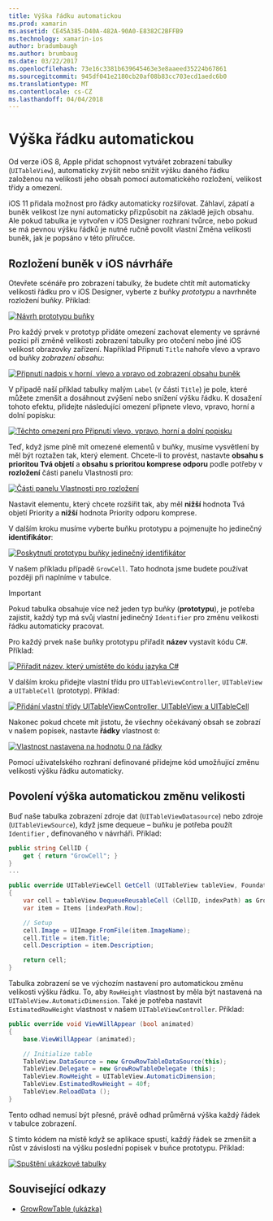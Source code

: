 ```yaml
---
title: Výška řádku automatickou
ms.prod: xamarin
ms.assetid: CE45A385-D40A-482A-90A0-E8382C2BFFB9
ms.technology: xamarin-ios
author: bradumbaugh
ms.author: brumbaug
ms.date: 03/22/2017
ms.openlocfilehash: 73e16c3381b639645463e3e8aaeed35224b67861
ms.sourcegitcommit: 945df041e2180cb20af08b83cc703ecd1aedc6b0
ms.translationtype: MT
ms.contentlocale: cs-CZ
ms.lasthandoff: 04/04/2018
---
```

# <a name="auto-sizing-row-height"></a>Výška řádku automatickou

Od verze iOS 8, Apple přidat schopnost vytvářet zobrazení tabulky (`UITableView`), automaticky zvýšit nebo snížit výšku daného řádku založenou na velikosti jeho obsah pomocí automatického rozložení, velikost třídy a omezení.

iOS 11 přidala možnost pro řádky automaticky rozšiřovat. Záhlaví, zápatí a buněk velikost lze nyní automaticky přizpůsobit na základě jejich obsahu. Ale pokud tabulka je vytvořen v iOS Designer rozhraní tvůrce, nebo pokud se má pevnou výšku řádků je nutné ručně povolit vlastní Změna velikosti buněk, jak je popsáno v této příručce.

## <a name="cell-layout-in-the-ios-designer"></a>Rozložení buněk v iOS návrháře

Otevřete scénáře pro zobrazení tabulky, že budete chtít mít automaticky velikosti řádku pro v iOS Designer, vyberte z buňky *prototypu* a navrhněte rozložení buňky. Příklad:

[![](autosizing-row-height-images/table01.png "Návrh prototypu buňky")](autosizing-row-height-images/table01.png#lightbox)

Pro každý prvek v prototyp přidáte omezení zachovat elementy ve správné pozici při změně velikosti zobrazení tabulky pro otočení nebo jiné iOS velikost obrazovky zařízení. Například Připnutí `Title` nahoře vlevo a vpravo od buňky *zobrazení obsahu*:

[![](autosizing-row-height-images/table02.png "Připnutí nadpis v horní, vlevo a vpravo od zobrazení obsahu buněk")](autosizing-row-height-images/table02.png#lightbox)

V případě naší příklad tabulky malým `Label` (v části `Title`) je pole, které můžete zmenšit a dosáhnout zvýšení nebo snížení výšku řádku. K dosažení tohoto efektu, přidejte následující omezení připnete vlevo, vpravo, horní a dolní popisku:

[![](autosizing-row-height-images/table03.png "Těchto omezení pro Připnutí vlevo, vpravo, horní a dolní popisku")](autosizing-row-height-images/table03.png#lightbox)

Teď, když jsme plně mít omezené elementů v buňky, musíme vysvětlení by měl být roztažen tak, který element. Chcete-li to provést, nastavte **obsahu s prioritou Tvá objetí** a **obsahu s prioritou komprese odporu** podle potřeby v **rozložení** části panelu Vlastnosti pro:

[![](autosizing-row-height-images/table03a.png "Části panelu Vlastnosti pro rozložení")](autosizing-row-height-images/table03a.png#lightbox)

Nastavit elementu, který chcete rozšířit tak, aby měl **nižší** hodnota Tvá objetí Priority a **nižší** hodnota Priority odporu komprese.

V dalším kroku musíme vyberte buňku prototypu a pojmenujte ho jedinečný **identifikátor**:

[![](autosizing-row-height-images/table04.png "Poskytnutí prototypu buňky jedinečný identifikátor")](autosizing-row-height-images/table04.png#lightbox)

V našem příkladu případě `GrowCell`. Tato hodnota jsme budete používat později při naplníme v tabulce.

> [!IMPORTANT]
> Pokud tabulka obsahuje více než jeden typ buňky (**prototypu**), je potřeba zajistit, každý typ má svůj vlastní jedinečný `Identifier` pro změnu velikosti řádku automaticky pracovat.

Pro každý prvek naše buňky prototypu přiřadit **název** vystavit kódu C#. Příklad:

[![](autosizing-row-height-images/table05.png "Přiřadit název, který umístěte do kódu jazyka C#")](autosizing-row-height-images/table05.png#lightbox)

V dalším kroku přidejte vlastní třídu pro `UITableViewController`, `UITableView` a `UITableCell` (prototyp). Příklad: 

[![](autosizing-row-height-images/table06.png "Přidání vlastní třídy UITableViewController, UITableView a UITableCell")](autosizing-row-height-images/table06.png#lightbox)

Nakonec pokud chcete mít jistotu, že všechny očekávaný obsah se zobrazí v našem popisek, nastavte **řádky** vlastnost `0`:

[![](autosizing-row-height-images/table06.png "Vlastnost nastavena na hodnotu 0 na řádky")](autosizing-row-height-images/table06a.png#lightbox)

Pomocí uživatelského rozhraní definované přidejme kód umožňující změnu velikosti výšku řádku automaticky.

## <a name="enabling-auto-resizing-height"></a>Povolení výška automatickou změnu velikosti

Buď naše tabulka zobrazení zdroje dat (`UITableViewDatasource`) nebo zdroje (`UITableViewSource`), když jsme dequeue – buňku je potřeba použít `Identifier` , definovaného v návrháři. Příklad:

```csharp
public string CellID {
    get { return "GrowCell"; }
}
...

public override UITableViewCell GetCell (UITableView tableView, Foundation.NSIndexPath indexPath)
{
    var cell = tableView.DequeueReusableCell (CellID, indexPath) as GrowRowTableCell;
    var item = Items [indexPath.Row];

    // Setup
    cell.Image = UIImage.FromFile(item.ImageName);
    cell.Title = item.Title;
    cell.Description = item.Description;

    return cell;
}
```

Tabulka zobrazení se ve výchozím nastavení pro automatickou změnu velikosti výšku řádku. To, aby `RowHeight` vlastnost by měla být nastavená na `UITableView.AutomaticDimension`. Také je potřeba nastavit `EstimatedRowHeight` vlastnost v našem `UITableViewController`. Příklad:

```csharp
public override void ViewWillAppear (bool animated)
{
    base.ViewWillAppear (animated);

    // Initialize table
    TableView.DataSource = new GrowRowTableDataSource(this);
    TableView.Delegate = new GrowRowTableDelegate (this);
    TableView.RowHeight = UITableView.AutomaticDimension;
    TableView.EstimatedRowHeight = 40f;
    TableView.ReloadData ();
}
```

Tento odhad nemusí být přesné, právě odhad průměrná výška každý řádek v tabulce zobrazení.

S tímto kódem na místě když se aplikace spustí, každý řádek se zmenšit a růst v závislosti na výšku poslední popisek v buňce prototypu. Příklad:

[![](autosizing-row-height-images/table07.png "Spuštění ukázkové tabulky")](autosizing-row-height-images/table07.png#lightbox)


## <a name="related-links"></a>Související odkazy

- [GrowRowTable (ukázka)](https://developer.xamarin.com/samples/monotouch/GrowRowTable/)
